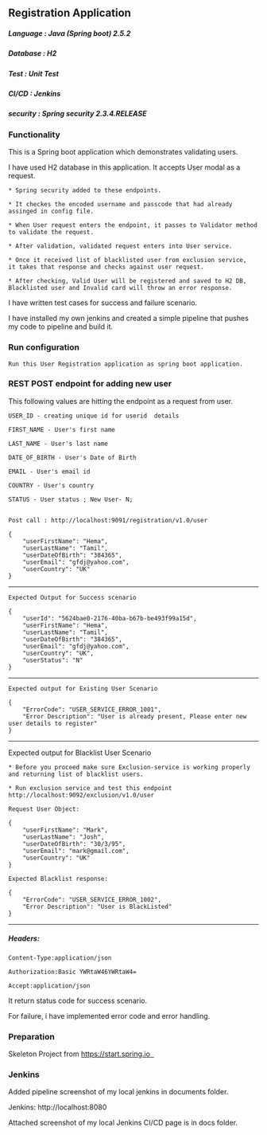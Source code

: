 ## Registration Application

##### Language  :  Java (Spring boot) 2.5.2
##### Database  :  H2 
##### Test      :  Unit Test
##### CI/CD     :  Jenkins
##### security  : Spring security 2.3.4.RELEASE

### Functionality


This is a Spring boot application which demonstrates validating users.

I have used H2 database in this application. It accepts User modal as a request. 

    * Spring security added to these endpoints. 
    
    * It checkes the encoded username and passcode that had already assinged in config file.
    
    * When User request enters the endpoint, it passes to Validator method to validate the request.

    * After validation, validated request enters into User service.

    * Once it received list of blacklisted user from exclusion service, 
    it takes that response and checks against user request.

    * After checking, Valid User will be registered and saved to H2 DB, 
    Blacklisted user and Invalid card will throw an error response.

I have written test cases for success and failure scenario.

I have installed my own jenkins and created a simple pipeline that pushes my code to pipeline and build it.

### Run configuration

    Run this User Registration application as spring boot application.
    
### REST POST endpoint for adding new user

This following values are hitting the endpoint as a request from user.

    USER_ID - creating unique id for userid  details

    FIRST_NAME - User's first name

    LAST_NAME - User's last name

    DATE_OF_BIRTH - User's Date of Birth

    EMAIL - User's email id
    
    COUNTRY - User's country
    
    STATUS - User status ; New User- N; 


    Post call : http://localhost:9091/registration/v1.0/user

    {
        "userFirstName": "Hema",
        "userLastName": "Tamil",
        "userDateOfBirth": "384365",
        "userEmail": "gfdj@yahoo.com",
        "userCountry": "UK"
    }
    
---------------------------------------

    Expected Output for Success scenario

    {
        "userId": "5624bae0-2176-40ba-b67b-be493f99a15d",
        "userFirstName": "Hema",
        "userLastName": "Tamil",
        "userDateOfBirth": "384365",
        "userEmail": "gfdj@yahoo.com",
        "userCountry": "UK",
        "userStatus": "N"
    }    
    
---------------------------------------
    Expected output for Existing User Scenario
    
    {
        "ErrorCode": "USER_SERVICE_ERROR_1001",
        "Error Description": "User is already present, Please enter new user details to register"
    }
    
---------------------------------------

    
   Expected output for Blacklist User Scenario
    
    * Before you proceed make sure Exclusion-service is working properly and returning list of blacklist users.
    
    * Run exclusion service and test this endpoint http://localhost:9092/exclusion/v1.0/user
    
    Request User Object:
    
    {
        "userFirstName": "Mark",
        "userLastName": "Josh",
        "userDateOfBirth": "30/3/95",
        "userEmail": "mark@gmail.com",
        "userCountry": "UK"
    }
    
    Expected Blacklist response:
    
    {
        "ErrorCode": "USER_SERVICE_ERROR_1002",
        "Error Description": "User is BlackListed"
    }
    
---------------------------------------
  
##### Headers: 
    
    Content-Type:application/json
    
    Authorization:Basic YWRtaW46YWRtaW4=
    
    Accept:application/json
    
It return status code for success scenario.

For failure, i have implemented error code and error handling.


### Preparation 

Skeleton Project from  https://start.spring.io  

### Jenkins 

Added pipeline screenshot of my local jenkins in documents folder.

Jenkins: http://localhost:8080

Attached screenshot of my local Jenkins CI/CD page is in docs folder.
